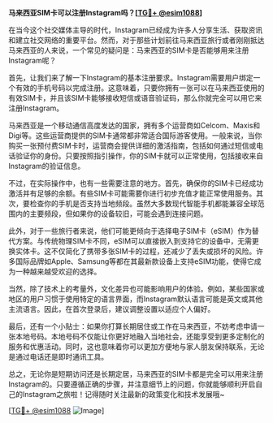 **马来西亚SIM卡可以注册Instagram吗？[[TG💪+ @esim1088](https://t.me/s/esim1088)]**

在当今这个社交媒体主导的时代，Instagram已经成为许多人分享生活、获取资讯和建立社交网络的重要平台。然而，对于那些计划前往马来西亚旅行或者刚刚抵达马来西亚的人来说，一个常见的疑问是：马来西亚的SIM卡是否能够用来注册Instagram呢？

首先，让我们来了解一下Instagram的基本注册要求。Instagram需要用户绑定一个有效的手机号码以完成注册。这意味着，只要你拥有一张可以在马来西亚使用的有效SIM卡，并且该SIM卡能够接收短信或语音验证码，那么你就完全可以用它来注册Instagram。

马来西亚是一个移动通信高度发达的国家，拥有多个运营商如Celcom、Maxis和Digi等。这些运营商提供的SIM卡通常都非常适合国际游客使用。一般来说，当你购买一张预付费SIM卡时，运营商会提供详细的激活指南，包括如何通过短信或电话验证你的身份。只要按照指引操作，你的SIM卡就可以正常使用，包括接收来自Instagram的验证信息。

不过，在实际操作中，也有一些需要注意的地方。首先，确保你的SIM卡已经成功激活并有足够的余额。有些SIM卡可能需要你进行初步充值才能正常使用服务。其次，要检查你的手机是否支持当地频段。虽然大多数现代智能手机都能兼容全球范围内的主要频段，但如果你的设备较旧，可能会遇到连接问题。

此外，对于一些旅行者来说，他们可能更倾向于选择电子SIM卡（eSIM）作为替代方案。与传统物理SIM卡不同，eSIM可以直接嵌入到支持它的设备中，无需更换实体卡。这不仅简化了携带多张SIM卡的过程，还减少了丢失或损坏的风险。许多国际品牌如Apple、Samsung等都在其最新款设备上支持eSIM功能，使得它成为一种越来越受欢迎的选择。

当然，除了技术上的考量外，文化差异也可能影响用户的体验。例如，某些国家或地区的用户习惯于使用特定的语言界面，而Instagram默认语言可能是英文或其他主流语言。因此，在首次登录后，建议调整设置以适应个人偏好。

最后，还有一个小贴士：如果你打算长期居住或工作在马来西亚，不妨考虑申请一张本地号码。本地号码不仅能让你更好地融入当地社会，还能享受到更多定制化的服务和优惠活动。同时，这也意味着你可以更加方便地与家人朋友保持联系，无论是通过电话还是即时通讯工具。

总之，无论你是短期访问还是长期定居，马来西亚的SIM卡都是完全可以用来注册Instagram的。只要遵循正确的步骤，并注意细节上的问题，你就能够顺利开启自己的Instagram之旅啦！记得随时关注最新的政策变化和技术发展哦~

[[TG💪+ @esim1088](https://t.me/s/esim1088) ![Image](https://i.postimg.cc/4NQfJmqS/Snipaste-2025-05-13-00-14-12.png)]